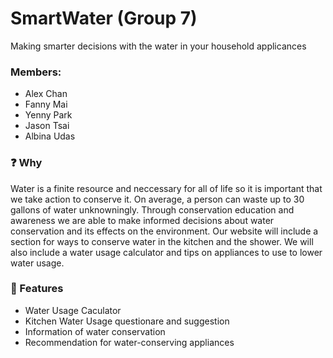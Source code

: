 # SmartWater (Group 7)
Making smarter decisions with the water in your household applicances

### Members:
* Alex Chan 
* Fanny Mai 
* Yenny Park 
* Jason Tsai
* Albina Udas

### :question: Why
Water is a finite resource and neccessary for all of life so it is important that we take action to conserve it. On average, a person can waste up to 30 gallons of water unknowningly. Through conservation education and awareness we are able to make informed decisions about water conservation and its effects on the environment. Our website will include a section for ways to conserve water in the kitchen and the shower. We will also include a water usage calculator and tips on appliances to use to lower water usage.

### :star2: Features
* Water Usage Caculator
* Kitchen Water Usage questionare and suggestion
* Information of water conservation
* Recommendation for water-conserving appliances
